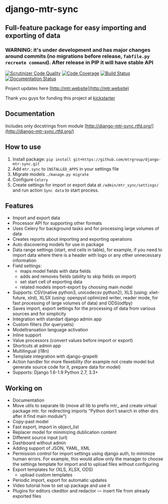 # django-mtr-sync

## Full-feature package for easy importing and exporting of data

### WARNING: it's under development and has major changes around commits (no migrations before release, `fabfile.py recreate command`). After release in PIP it will have stable API

[![Scrutinizer Code Quality](https://scrutinizer-ci.com/g/mtrgroup/django-mtr-sync/badges/quality-score.png?b=master)](https://scrutinizer-ci.com/g/mtrgroup/django-mtr-sync/?branch=master) [![Code Coverage](https://scrutinizer-ci.com/g/mtrgroup/django-mtr-sync/badges/coverage.png?b=master)](https://scrutinizer-ci.com/g/mtrgroup/django-mtr-sync/?branch=master) [![Build Status](https://travis-ci.org/mtrgroup/django-mtr-sync.svg?branch=master)](https://travis-ci.org/mtrgroup/django-mtr-sync) [![Documentation Status](https://readthedocs.org/projects/django-mtr-sync/badge/?version=latest)](https://readthedocs.org/projects/django-mtr-sync/?badge=latest)

Project updates here [http://mtr.website](http://mtr.website)

Thank you guys for funding this project at [kickstarter](https://www.kickstarter.com/projects/1625615835/django-opensource-improved-import-export-package)

## Documentation
Includes only docstrings from module [http://django-mtr-sync.rtfd.org/](http://django-mtr-sync.rtfd.org/)

## How to use
1. Install package:
   `pip install git+https://github.com/mtrgroup/django-mtr-sync.git`
2. Add `mtr.sync` to `INSTALLED_APPS` in your settings file
3. Migrate models `./manage.py migrate`
4. Configure `Celery`
5. Create settings for import or export data at `/admin/mtr_sync/settings/` and run action `Sync data` to start process.

## Features
- Import and export data
- Processor API for supporting other formats
- Uses Celery for background tasks and for processing large volumes of data
- Creates reports about importing and exporting operations
- Auto discovering models for use in package
- Data range settings (start, end cells in table), for example, if you need to import data where there is a header with logo or any other unnecessary information
- Field settings:
  - maps model fields with data fields
  - adds and removes fields (ability to skip fields on import)
  - set start cell of exporting data
  - related models import-export by choosing main model
- Supports: CSV(native python3, unicodecsv python2), XLS (using: xlwt-future, xlrd), XLSX (using: openpyxl optimized writer, reader mode, for fast processing of large volumes of data) and ODS(odfpy)
- Saves import, export settings for the processing of data from various sources and for simplicity
- Integration with standart django admin app
- Custom filters (for querysets)
- Modeltransation language activation
- Inline support
- Value processors (convert values before import or export)
- Shortcuts at admin app
- Multilingual (i18n)
- Template integration with django-grapelli
- Action handler for more flexebility (for example not create model but generate source code for it, prepare data for model)
- Supports: Django 1.6-1.9 Python 2.7, 3.3+

## Working on
- Documentation
- Move utils to separate lib (move all lib to prefix mtr_ and create virtual package mtr. for redirecting imports "Python don't search in other dirs after it find main module")
- Copy-past model
- Fast export, import in object_list
- Replacer model for minimizing dublication content
- Different source input (url)
- Dashboard without admin
- Adding support of JSON, YAML, XML
- Permission control for import settings using django auth, to minimize human errors. For example, this would allow only the manager to choose the settings template for import and to upload files without configuring
- Export templates for (XLS, XLSX, ODS)
  - upload custom templates
- Periodic import, export for automatic updates
- Video tutorial how to set up package and use it
- Plugins for editors ckeditor and redactor — insert file from already exported files
